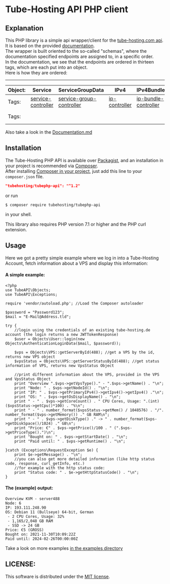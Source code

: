 # Tube-Hosting API PHP client

## Explanation

This PHP library is a simple api wrapper/client for the [tube-hosting.com api](https://api.tube-hosting.com). <br>
It is based on the provided [documentation](https://doc.api.tube-hosting.com/#/). <br>
The wrapper is built oriented to the so-called "schemas", where the documentation specified endpoints are assigned to, in a specific order. <br> 
In the documentation, we see that the endpoints are ordered in thirteen tags, which are each put into an object.  <br>
Here is how they are ordered: 

---

| Object: | Service                                                                     | ServiceGroupData                                                                        | IPv4                                                              | IPv4Bundle                                                                      | DedicatedInstanceRequest                                                                    | VPS                                                                 | User                                                                                       | Payment                                                                     | Template                                                                     | Dedicated                                                                        |
|---------|-----------------------------------------------------------------------------|-----------------------------------------------------------------------------------------|-------------------------------------------------------------------|---------------------------------------------------------------------------------|---------------------------------------------------------------------------------------------|---------------------------------------------------------------------|--------------------------------------------------------------------------------------------|-----------------------------------------------------------------------------|------------------------------------------------------------------------------|----------------------------------------------------------------------------------|
| Tags:   | [service-controller](https://doc.api.tube-hosting.com/#/service-controller) | [service-group-controller](https://doc.api.tube-hosting.com/#/service-group-controller) | [ip-controller](https://doc.api.tube-hosting.com/#/ip-controller) | [ip-bundle-controller](https://doc.api.tube-hosting.com/#/ip-bundle-controller) | [admin-dedicated-repository](https://doc.api.tube-hosting.com/#/admin-dedicated-repository) | [vps-controller](https://doc.api.tube-hosting.com/#/vps-controller) | [authentication-controller](https://doc.api.tube-hosting.com/#/authentication-controller)  | [payment-controller](https://doc.api.tube-hosting.com/#/payment-controller) | [template-controlle](https://doc.api.tube-hosting.com/#/template-controller) | [dedicated-controller](https://doc.api.tube-hosting.com/#/dedicated-controller)  |
| Tags:   |                                                                             |                                                                                         |                                                                   |                                                                                 |                                                                                             |                                                                     | [me-controller](https://doc.api.tube-hosting.com/#/me-controller)                          | [order-controller](https://doc.api.tube-hosting.com/#/order-controller)     |                                                                              |                                                                                  |

Also take a look in the [Documentation.md](Documentation.md) 

## Installation

The Tube-Hosting PHP API is available over [Packagist](https://packagist.org/packages/tubehosting/tubephp-api), and an installation in your project is recommended via [Composer](https://getcomposer.org). <br>
After installing [Composer in your project](https://getcomposer.org/download/), just add this line to your `composer.json` file.
```json
"tubehosting/tubephp-api": "^1.2"
```
or run 
```shell
$ composer require tubehosting/tubephp-api
```
in your shell. 

This library also requires PHP version 7.1 or higher and the PHP curl extension.

## Usage

Here we got a pretty simple example where we log in into a Tube-Hosting Account, fetch information about a VPS and display this information:

#### A simple example:
```phpt
<?php
use TubeAPI\Objects; 
use TubeAPI\Exceptions;

require 'vendor/autoload.php'; //Load the Composer autoloader

$password = "Password123"; 
$mail = "E-Mail@Address.tld"; 

try {
    //login using the credentials of an existing tube-hosting.de account (the login returns a new JWTTokenResponse)
    $user = Objects\User::login(new Objects\AuthenticationLoginData($mail, $password)); 
    
    $vps = Objects\VPS::getServerById(488); //get a VPS by the id, returns new VPS object
    $vpsStatus = Objects\VPS::getServerStatusById(488); //get status information of VPS, returns new VpsStatus Object

    //print different information about the VPS, provided in the VPS and VpsStatus Object 
    print "Overview ".$vps->getVpsType()." - ".$vps->getName() . "\n"; 
    print "Node: " . $vps->getNodeId() . "\n"; 
    print "IP: " . $vps->getPrimaryIPv4()->getIpv4()->getIpv4() ."\n"; 
    print "OS: " . $vps->getOsDisplayName() . "\n"; 
    print " - " . $vps->getCoreCount() . " CPU Cores, Usage: ".(int)($vpsStatus->getCpu()*100) . "%\n"; 
    print " - " . number_format($vpsStatus->getMem() / 1048576) . "/".  number_format($vps->getMemory()) ." GB RAM\n"; 
    print " - " . $vps->getDiskType() ." -> " . number_format($vps->getDiskSpace()/1024) ." GB\n"; 
    print "Price: €" . $vps->getPrice()/100 . " (".$vps->getPriceType().")\n"; 
    print "Bought on: " . $vps->getStartDate() . "\n";
    print "Paid until: " . $vps->getRuntime() . "\n";

}catch (Exceptions\RequestException $e) {
    print $e->getMessage() . "\n";
    //you can also get more detailed information (like http status code, response, curl_getInfo, etc.)
    //for example with the http status code: 
    print "Status code: " . $e->getHttpStatusCode() . "\n";
}
```

#### The (example) output:

```
Overview KVM - server488
Node: 6
IP: 193.111.248.90
OS: Debian 11 (Bullseye) 64-bit, German
 - 2 CPU Cores, Usage: 32%
 - 1,165/2,048 GB RAM
 - SSD -> 24 GB
Price: €5 (GROSS)
Bought on: 2021-11-30T10:09:22Z
Paid until: 2024-02-26T00:00:00Z
```

Take a look on more examples [in the examples directory](Examples/)

## LICENSE: 
This software is distributed under the [MIT license](https://github.com/TubeHosting/TubePHP-API/blob/main/LICENSE).